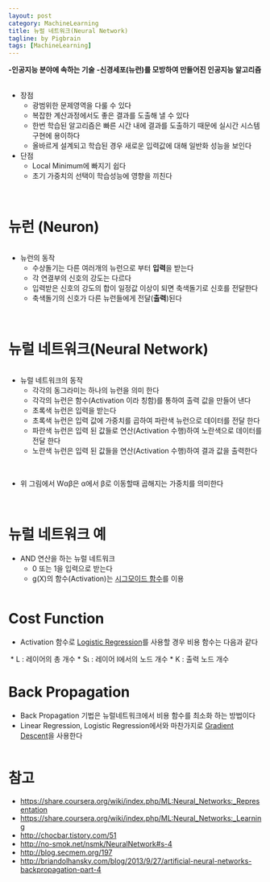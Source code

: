 ```yaml
---
layout: post
category: MachineLearning
title: 뉴럴 네트워크(Neural Network)
tagline: by Pigbrain
tags: [MachineLearning]
---
```


<!--more-->
  
**-인공지능 분야에 속하는 기술**
**-신경세포(뉴런)를 모방하여 만들어진 인공지능 알고리즘**  
<br>  
  
* 장점  
	* 광범위한 문제영역을 다룰 수 있다  
	* 복잡한 계산과정에서도 좋은 결과를 도출해 낼 수 있다  
	* 한번 학습된 알고리즘은 빠른 시간 내에 결과를 도출하기 때문에 실시간 시스템 구현에 용이하다  
	* 올바르게 설계되고 학습된 경우 새로운 입력값에 대해 일반화 성능을 보인다  
* 단점
	* Local Minimum에 빠지기 쉽다  
	* 초기 가중치의 선택이 학습성능에 영향을 끼친다  
<br>  

# 뉴런 (Neuron)   
<img src="/assets/themes/Snail/img/MachineLearning/NeuralNetwork/neuron.png" alt="">
<br>  

* 뉴런의 동작  
	* 수상돌기는 다른 여러개의 뉴런으로 부터 **입력**을 받는다  
	* 각 연결부의 신호의 강도는 다르다  
	* 입력받은 신호의 강도의 합이 일정값 이상이 되면 축색돌기로 신호를 전달한다  
	* 축색돌기의 신호가 다른 뉴런들에게 전달(**출력**)된다  
<br>  

# 뉴럴 네트워크(Neural Network)  
<img src="/assets/themes/Snail/img/MachineLearning/NeuralNetwork/neuralNetwork.png" alt="">  
<br>  

* 뉴럴 네트워크의 동작  
	* 각각의 동그라미는 하나의 뉴런을 의미 한다  
	* 각각의 뉴런은 함수(Activation 이라 칭함)를 통하여 출력 값을 만들어 낸다  
	* 초록색 뉴런은 입력을 받는다  
	* 초록색 뉴런은 입력 값에 가중치를 곱하여 파란색 뉴런으로 데이터를 전달 한다  
	* 파란색 뉴런은 입력 된 값들로 연산(Activation 수행)하여 노란색으로 데이터를 전달 한다  
	* 노란색 뉴런은 입력 된 값들을 연산(Activation 수행)하여 결과 값을 출력한다  

<br>  
<img src="/assets/themes/Snail/img/MachineLearning/NeuralNetwork/neuralNetwork_sample.png" alt="">  

* 위 그림에서 Wαβ은 α에서 β로 이동할때 곱해지는 가중치를 의미한다  
  
<br>  
 
# 뉴럴 네트워크 예  
* AND 연산을 하는 뉴럴 네트워크  
	* 0 또는 1을 입력으로 받는다  
	* g(Χ)의 함수(Activation)는 [시그모이드 함수](http://pigbrain.github.io/math/2015/07/10/SigmoidFunction_on_Math/)를 이용  
<img src="/assets/themes/Snail/img/MachineLearning/NeuralNetwork/neuralNetwork_and.png" alt="">  
<br>  

# Cost Function  
* Activation 함수로 [Logistic Regression](http://pigbrain.github.io/machinelearning/2015/07/25/LogisticRegression_on_MachineLearning/)를 사용할 경우 비용 함수는 다음과 같다  
<img src="/assets/themes/Snail/img/MachineLearning/NeuralNetwork/costFunction.png" alt="">  
	* L : 레이어의 총 개수  
	* Sι : 레이어 l에서의 노드 개수 
	* K : 출력 노드 개수
<br>  
  
# Back Propagation  
 * Back Propagation 기법은 뉴럴네트워크에서 비용 함수를 최소화 하는 방법이다  
 * Linear Regression, Logistic Regression에서와 마찬가지로 [Gradient Descent](http://pigbrain.github.io/machinelearning/2015/07/19/GradientDescent_on_MachineLearning/)을 사용한다  
  
<img src="/assets/themes/Snail/img/MachineLearning/NeuralNetwork/backPropagation.png" alt="">  
  
<br>  

# 참고  
* https://share.coursera.org/wiki/index.php/ML:Neural_Networks:_Representation  
* https://share.coursera.org/wiki/index.php/ML:Neural_Networks:_Learning  
* http://chocbar.tistory.com/51  
* http://no-smok.net/nsmk/NeuralNetwork#s-4  
* http://blog.secmem.org/197  
* http://briandolhansky.com/blog/2013/9/27/artificial-neural-networks-backpropagation-part-4
